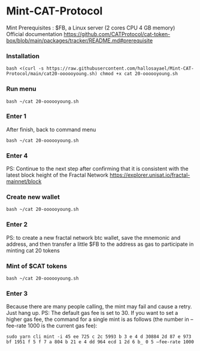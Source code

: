 # Mint-CAT-Protocol
Mint Prerequisites : $FB, a Linux server (2 cores CPU 4 GB memory) <br>
Official documentation https://github.com/CATProtocol/cat-token-box/blob/main/packages/tracker/README.md#prerequisite

### Installation
```
bash <(curl -s https://raw.githubusercontent.com/hallosayael/Mint-CAT-Protocol/main/cat20-oooooyoung.sh) chmod +x cat 20-oooooyoung.sh
```
### Run menu
```
bash ~/cat 20-oooooyoung.sh
```
### Enter 1
After finish, back to command menu
```
bash ~/cat 20-oooooyoung.sh
```
### Enter 4
PS: Continue to the next step after confirming that it is consistent with the latest block height of the Fractal Network https://explorer.unisat.io/fractal-mainnet/block

### Create new wallet
```
bash ~/cat 20-oooooyoung.sh
```
### Enter 2
PS: to create a new fractal network btc wallet, save the mnemonic and address, and then transfer a little $FB to the address as gas to participate in minting cat 20 tokens

### Mint of $CAT tokens
```
bash ~/cat 20-oooooyoung.sh
```
### Enter 3
Because there are many people calling, the mint may fail and cause a retry. Just hang up.
PS: The default gas fee is set to 30. If you want to set a higher gas fee, the command for a single mint is as follows (the number in –fee-rate 1000 is the current gas fee):
```
sudo yarn cli mint -i 45 ee 725 c 2c 5993 b 3 e 4 d 30884 2d 87 e 973 bf 1951 f 5 f 7 a 804 b 21 e 4 dd 964 ecd 1 2d 6 b_ 0 5 –fee-rate 1000
```
